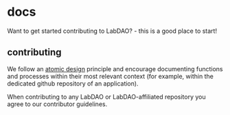 # docs
Want to get started contributing to LabDAO? - this is a good place to start!

## contributing
We follow an [atomic design](https://bradfrost.com/blog/post/atomic-web-design/) principle and encourage documenting functions and processes within their most relevant context (for example, within the dedicated github repository of an application).

When contributing to any LabDAO or LabDAO-affiliated repository you agree to our contributor guidelines.